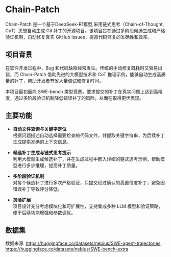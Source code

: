 # Chain-Patch

Chain-Patch 是一个基于DeepSeek-R1模型,采用链式思考（Chain-of-Thought, CoT）思想自动生成 Git 补丁的开源项目。该项目旨在通过多阶段候选生成和严格验证机制，自动修复真实 GitHub issues，提高代码修复的准确性和效率。

## 项目背景

在软件开发过程中，Bug 和代码缺陷经常发生。传统的手动修复既耗时又容易出错，而 Chain-Patch 借助先进的大模型技术和 CoT 推理示例，能够自动生成高质量的补丁，帮助开发者节省大量调试和修复时间。

本项目最初面向 SWE-bench 类型竞赛，要求提交的补丁在真实问题上达到高精度，通过多阶段验证机制降低错误补丁的风险，从而在取得更优表现。

## 主要功能

- **自动文件查询与关键字定位**  
  根据问题描述自动选择需要检查的代码文件，并提取关键字符串，为后续补丁生成提供准确的上下文信息。

- **候选补丁生成与链式思考提示**  
  利用大模型生成候选补丁，并在生成过程中嵌入详细的链式思考示例，帮助模型进行多步推理，提高补丁质量。

- **多阶段验证机制**  
  对每个候选补丁进行多次严格验证，只提交经过确认的高置信度补丁，避免因错误补丁导致评分降低。

- **灵活扩展**  
  项目设计充分考虑模块化和可扩展性，支持集成多种 LLM 模型和验证策略，便于后续功能增强和参数调优。

## 数据集

数据来源:
https://huggingface.co/datasets/nebius/SWE-agent-trajectories
https://huggingface.co/datasets/nebius/SWE-bench-extra
